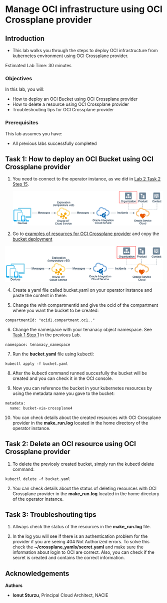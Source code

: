 # Manage OCI infrastructure using OCI Crossplane provider

## Introduction

* This lab walks you through the steps to deploy OCI infrastructure from kubernetes environment using OCI Crossplane provider.

Estimated Lab Time: 30 minutes

### Objectives

In this lab, you will:
* How to deploy an OCI Bucket using OCI Crossplane provider
* How to delete a resource using OCI Crossplane provider
* Troubleshouting tips for OCI Crossplane provider

### Prerequisites

This lab assumes you have:
* All previous labs successfully completed

## Task 1: How to deploy an OCI Bucket using OCI Crossplane provider

1. You need to connect to the operator instance, as we did in [Lab 2 Task 2 Step 15](./../provision/provision.md#task-2-provision-resources).

	![Image alt text](images/sample1.png)

2. Go to [examples of resources for OCI Crossplane provider](https://github.com/oracle-samples/crossplane-provider-oci/tree/main/examples) and copy the [bucket deployment](https://github.com/oracle-samples/crossplane-provider-oci/blob/main/examples/objectstorage/bucket.yaml)

  ![Image alt text](images/sample1.png)

4. Create a yaml file called bucket.yaml on your operator instance and paste the content in there:


5. Change the with compartmentId and give the ocid of the compartment where you want the bucket to be created:
  ```
  compartmentId: "ocid1.compartment.oc1.."
  ```

6. Change the namespace with your tenanacy object namespace. See [Task 1 Step 1](./../provision/provision.md#task-1-gathering-data-to-complete-variables-in-resource-manager) in the previous Lab.
  ```
  namespace: tenanacy_namespace
  ```

7. Run the **bucket.yaml** file using kubectl:
  ```
  kubectl apply -f bucket.yaml
  ```

8. After the kubectl command runned succesfully the bucket will be created and you can check it in the OCI console.

9. Now you can reference the bucket in your kubernetes resources by using the metadata name you gave to the bucket:
  ```
  metadata:
    name: bucket-via-crossplane4
  ```

10. You can check details about the created resources with OCI Crossplane provider in the **make_run.log** located in the home directory of the operator instance.


## Task 2: Delete an OCI resource using OCI Crossplane provider

1. To delete the previosly created bucket, simply run the kubectl delete command:
  ```
  kubectl delete -f bucket.yaml
  ```

2. You can check details about the status of deleting  resources with OCI Crossplane provider in the **make_run.log** located in the home directory of the operator instance.


## Task 3: Troubleshouting tips

1. Allways check the status of the resources in the **make_run.log** file.

2. In the log you will see if there is an authentication problem for the provider if you are seeing 404 Not Authorized errors. To solve this check the **~/crossplane_yamls/secret.yaml** and make sure the information about login to OCI are correct. Also, you can check if the secret is created and contains the correct information.

## Acknowledgements

**Authors**

* **Ionut Sturzu**, Principal Cloud Architect, NACIE
